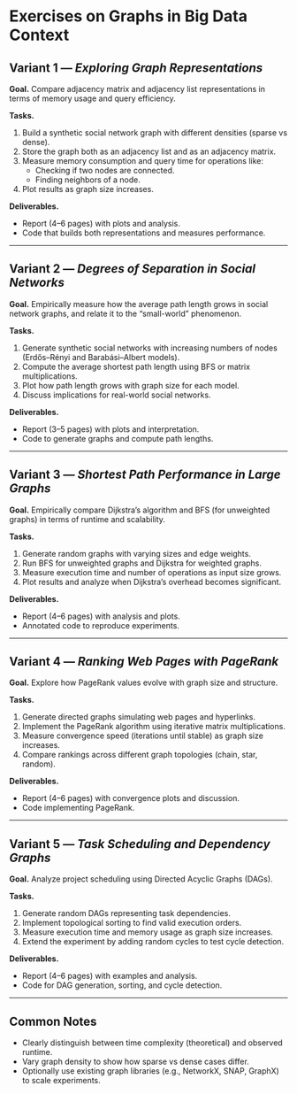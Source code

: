 # Exercises on Graphs in Big Data Context 

## Variant 1 — *Exploring Graph Representations*
**Goal.** Compare adjacency matrix and adjacency list representations in terms of memory usage and query efficiency.  

**Tasks.**
1. Build a synthetic social network graph with different densities (sparse vs dense).  
2. Store the graph both as an adjacency list and as an adjacency matrix.  
3. Measure memory consumption and query time for operations like:  
   - Checking if two nodes are connected.  
   - Finding neighbors of a node.  
4. Plot results as graph size increases.  

**Deliverables.**
- Report (4–6 pages) with plots and analysis.  
- Code that builds both representations and measures performance.  

---

## Variant 2 — *Degrees of Separation in Social Networks*
**Goal.** Empirically measure how the average path length grows in social network graphs, and relate it to the “small-world” phenomenon.  

**Tasks.**
1. Generate synthetic social networks with increasing numbers of nodes (Erdős–Rényi and Barabási–Albert models).  
2. Compute the average shortest path length using BFS or matrix multiplications.  
3. Plot how path length grows with graph size for each model.  
4. Discuss implications for real-world social networks.  

**Deliverables.**
- Report (3–5 pages) with plots and interpretation.  
- Code to generate graphs and compute path lengths.  

---

## Variant 3 — *Shortest Path Performance in Large Graphs*
**Goal.** Empirically compare Dijkstra’s algorithm and BFS (for unweighted graphs) in terms of runtime and scalability.  

**Tasks.**
1. Generate random graphs with varying sizes and edge weights.  
2. Run BFS for unweighted graphs and Dijkstra for weighted graphs.  
3. Measure execution time and number of operations as input size grows.  
4. Plot results and analyze when Dijkstra’s overhead becomes significant.  

**Deliverables.**
- Report (4–6 pages) with analysis and plots.  
- Annotated code to reproduce experiments.  

---

## Variant 4 — *Ranking Web Pages with PageRank*
**Goal.** Explore how PageRank values evolve with graph size and structure.  

**Tasks.**
1. Generate directed graphs simulating web pages and hyperlinks.  
2. Implement the PageRank algorithm using iterative matrix multiplications.  
3. Measure convergence speed (iterations until stable) as graph size increases.  
4. Compare rankings across different graph topologies (chain, star, random).  

**Deliverables.**
- Report (4–6 pages) with convergence plots and discussion.  
- Code implementing PageRank.  

---

## Variant 5 — *Task Scheduling and Dependency Graphs*
**Goal.** Analyze project scheduling using Directed Acyclic Graphs (DAGs).  

**Tasks.**
1. Generate random DAGs representing task dependencies.  
2. Implement topological sorting to find valid execution orders.  
3. Measure execution time and memory usage as graph size increases.  
4. Extend the experiment by adding random cycles to test cycle detection.  

**Deliverables.**
- Report (4–6 pages) with examples and analysis.  
- Code for DAG generation, sorting, and cycle detection.  

---

## Common Notes
- Clearly distinguish between time complexity (theoretical) and observed runtime.  
- Vary graph density to show how sparse vs dense cases differ.  
- Optionally use existing graph libraries (e.g., NetworkX, SNAP, GraphX) to scale experiments.  
